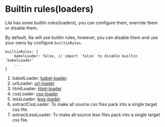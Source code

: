 # Builtin rules(loaders)

Lila has some builtin rules(loaders), you can configure them, override them or disable them.

By default, lila will use builtin rules, however, you can disable them and use your owns by configure `builtinRules`.

```
builtinRules: {
    babelLoader: false, // import `false` to disable builtin `babelLoader`
    ...
}
```

1.  babelLoader: [babel-loader](https://github.com/babel/babel-loader).
2.  urlLoader: [url-loader](https://github.com/webpack-contrib/url-loader)
3.  htmlLoader: [html-loader](https://github.com/webpack-contrib/html-loader)
4.  cssLoader: [css-loader](https://github.com/webpack-contrib/css-loader)
5.  lessLoader: [less-loader](https://github.com/webpack-contrib/less-loader)
6.  extractCssLoader: To make all source css files pack into a single target css file.
7.  extractLessLoader: To make all source less files pack into a single target css file.
